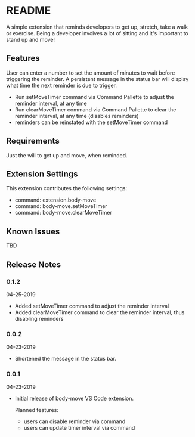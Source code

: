 # README

A simple extension that reminds developers to get up, stretch, take a walk or exercise. Being a developer involves a lot of sitting and it's important to stand up and move!

## Features

User can enter a number to set the amount of minutes to wait before triggering the reminder.
A persistent message in the status bar will display what time the next reminder is due to trigger.

- Run setMoveTimer command via Command Pallette to adjust the reminder interval, at any time
- Run clearMoveTimer command via Command Pallette to clear the reminder interval, at any time (disables reminders)
- reminders can be reinstated with the setMoveTimer command

## Requirements

Just the will to get up and move, when reminded.

## Extension Settings

This extension contributes the following settings:

* command: extension.body-move
* command: body-move.setMoveTimer
* command: body-move.clearMoveTimer

## Known Issues

TBD

## Release Notes

### 0.1.2
04-25-2019
- Added setMoveTimer command to adjust the reminder interval
- Added clearMoveTimer command to clear the reminder interval, thus disabling reminders

### 0.0.2
04-23-2019
- Shortened the message in the status bar.

### 0.0.1
04-23-2019
- Initial release of body-move VS Code extension.

  Planned features:

  - users can disable reminder via command
  - users can update timer interval via command
